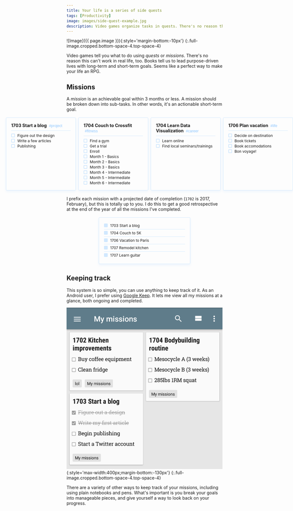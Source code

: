 ```yaml
---
title: Your life is a series of side quests
tags: [Productivity]
image: images/side-quest-example.jpg
description: Video games organize tasks in quests. There's no reason this can't work in real life, too.
---
```


![Image]({{ page.image }}){:style='margin-bottom:-10px'}
{:.full-image.cropped.bottom-space-4.top-space-4}

Video games tell you what to do using *quests* or *missions*. There's no reason this can't work in real life, too. Books tell us to lead purpose-driven lives with long-term and short-term goals. Seems like a perfect way to make your life an RPG.

## Missions

A *mission* is an achievable goal within 3 months or less. A mission should be broken down into sub-tasks. In other words, it's an actionable short-term goal.

<div class='mission-list top-space-4 bottom-space-4'>
<div class='mission-item'>
<h3>1703 Start a blog <em>#project</em></h3>
<ul>
<li>Figure out the design</li>
<li>Write a few articles</li>
<li>Publishing</li>
</ul>
</div>
<div class='mission-item'>
<h3>1704 Couch to Crossfit <em>#fitness</em></h3>
<ul>
<li>Find a gym</li>
<li>Get a trial</li>
<li>Enroll</li>
<li>Month 1 - Basics</li>
<li>Month 2 - Basics</li>
<li>Month 3 - Basics</li>
<li>Month 4 - Intermediate</li>
<li>Month 5 - Intermediate</li>
<li>Month 6 - Intermediate</li>
</ul>
</div>
<div class='mission-item'>
<h3>1704 Learn Data Visualization <em>#career</em></h3>
<ul>
<li>Learn online</li>
<li>Find local seminars/trainings</li>
</ul>
</div>
<div class='mission-item'>
<h3>1706 Plan vacation <em>#life</em></h3>
<ul>
<li>Decide on destination</li>
<li>Book tickets</li>
<li>Book accomodations</li>
<li>Bon voyage!</li>
</ul>
</div>
</div>

I prefix each mission with a projected date of completion (`1702` is 2017, February), but this is totally up to you. I do this to get a good retrospective at the end of the year of all the missions I've completed.

<div class='mission-list top-space-4 bottom-space-4 -single'>
<div class='mission-item -goals'>
<ul>
<li>1703 Start a blog</li>
<li>1704 Couch to 5K</li>
<li>1706 Vacation to Paris</li>
<li>1707 Remodel kitchen</li>
<li>1707 Learn guitar</li>
</ul>
</div>
</div>

## Keeping track

This system is so simple, you can use anything to keep track of it. As an Android user, I prefer using [Google Keep](https://keep.google.com). It lets me view all my missions at a glance, both ongoing and completed.

![Image](images/keep-missions.png){:style='max-width:400px;margin-bottom:-130px'}
{:.full-image.cropped.bottom-space-4.top-space-4}

There are a variety of other ways to keep track of your missions, including using plain notebooks and pens. What's important is you break your goals into manageable pieces, and give yourself a way to look back on your progress.

<style>
.mission-list {
  box-sizing: border-box;
  font-size: .86em;
}
.mission-item {
  box-sizing: border-box;
  margin: 8px;
  padding: 16px;
  border: solid 1px rgba(30, 144, 255, 0.2);
  box-shadow: 0 4px 8px rgba(30, 144, 255, 0.07);
  border-radius: 3px;
}
@media (min-width: 481px) {
  .mission-list {
    display: flex;
    margin-left: -200px;
    margin-right: -200px;
    justify-items: center;
  }
  .mission-item {
    flex: 0 0 25%;
    margin: 4px;
  }
}
.mission-item > h3,
.mission-item > ul,
.mission-item > ul > li {
  margin: 0;
  padding: 0;
  border: 0;
  list-style-type: none;
  background: transparent;
}
.mission-item > h3 {
  padding-bottom: 8px;
  margin-bottom: 8px;
  border-bottom: solid 1px rgba(30, 144, 255, 0.2);
}
.mission-item.mission-item > h3 > em {
  font-style: normal;
  font-weight: 400;
  font-size: .86em;
  font-family: sans-serif;
  color: rgba(30, 144, 255, 0.5);
  margin-left: 4px;
}
.mission-item > ul > li {
  margin-top: 2px;
}
.mission-item > ul > li::before {
  content: '';
  box-sizing: border-box;
  position: relative;
  left: 0;
  top: 1px;
  display: inline-block;
  width: 12px;
  height: 12px;
  border: solid 2px rgba(30, 144, 255, 0.2);
  border-radius: 2px;
  margin: 0 8px 0 0;
}
@media (min-width: 481px) {
  .mission-list.-single {
    margin-left: 100px;
    margin-right: 100px;
  }
  .mission-list.-single > .mission-item {
    flex: 1 0 auto;
  }
}
.mission-item.-goals > ul > li + li {
  border-top: solid 1px rgba(30, 144, 255, 0.2);
  padding-top: 4px;
  margin: 4px 0;
}
.mission-item.-goals > ul > li::before {
  background: rgba(30, 144, 255, 0.2);
  border-color: transparent;
}
</style>
